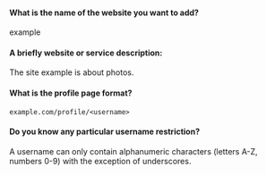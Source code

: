 #### What is the name of the website you want to add?
example

#### A briefly website or service description:
The site example is about photos.

#### What is the profile page format?
`example.com/profile/<username>`

#### Do you know any particular username restriction?
A username can only contain alphanumeric characters (letters A-Z, numbers 0-9) with the exception of underscores.
